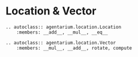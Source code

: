 # Location & Vector

```{eval-rst}
.. autoclass:: agentarium.location.Location
    :members: __add__, __mul__, __eq__
```

```{eval-rst}
.. autoclass:: agentarium.location.Vector
    :members: __mul__, __add__, rotate, compute
```
